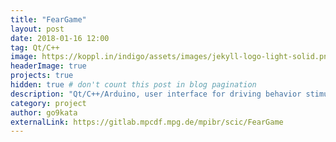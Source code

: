 ```yaml
---
title: "FearGame"
layout: post
date: 2018-01-16 12:00
tag: Qt/C++
image: https://koppl.in/indigo/assets/images/jekyll-logo-light-solid.png
headerImage: true
projects: true
hidden: true # don't count this post in blog pagination
description: "Qt/C++/Arduino, user interface for driving behavior stimuli"
category: project
author: go9kata
externalLink: https://gitlab.mpcdf.mpg.de/mpibr/scic/FearGame
---
```

